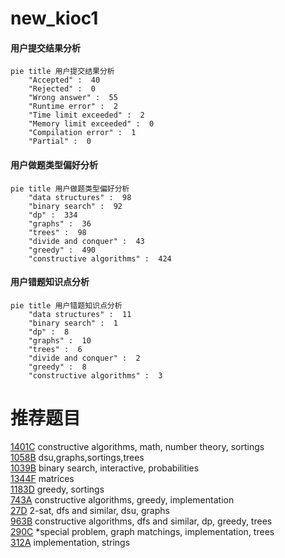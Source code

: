 # new_kioc1

<!-- tabs:start -->



#### **用户提交结果分析**

```mermaid
pie title 用户提交结果分析
    "Accepted" :  40
    "Rejected" :  0
    "Wrong answer" :  55
    "Runtime error" :  2
    "Time limit exceeded" :  2
    "Memory limit exceeded" :  0
    "Compilation error" :  1
    "Partial" :  0
```

#### **用户做题类型偏好分析**

```mermaid
pie title 用户做题类型偏好分析
    "data structures" :  98
    "binary search" :  92
    "dp" :  334
    "graphs" :  36
    "trees" :  98
    "divide and conquer" :  43
    "greedy" :  490
    "constructive algorithms" :  424
```
#### **用户错题知识点分析**

```mermaid
pie title 用户错题知识点分析
    "data structures" :  11
    "binary search" :  1
    "dp" :  8
    "graphs" :  10
    "trees" :  6
    "divide and conquer" :  2
    "greedy" :  8
    "constructive algorithms" :  3
```



<!-- tabs:end -->
# 推荐题目
[1401C](https://codeforces.com/contest/1401/problem/C)		constructive algorithms,
                        math,
                        number theory,
                        sortings		  
[1058B](https://codeforces.com/contest/1058/problem/B)		dsu,graphs,sortings,trees		  
[1039B](https://codeforces.com/contest/1039/problem/B)		binary search,
                        interactive,
                        probabilities		  
[1344F](https://codeforces.com/contest/1344/problem/F)		matrices		  
[1183D](https://codeforces.com/contest/1183/problem/D)		greedy,
                        sortings		  
[743A](https://codeforces.com/contest/743/problem/A)		constructive algorithms,
                        greedy,
                        implementation		  
[27D](https://codeforces.com/contest/27/problem/D)		2-sat,
                        dfs and similar,
                        dsu,
                        graphs		  
[963B](https://codeforces.com/contest/963/problem/B)		constructive algorithms,
                        dfs and similar,
                        dp,
                        greedy,
                        trees		  
[290C](https://codeforces.com/contest/290/problem/C)		*special problem,
                        graph matchings,
                        implementation,
                        trees		  
[312A](https://codeforces.com/contest/312/problem/A)		implementation,
                        strings		  
